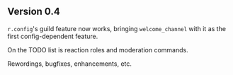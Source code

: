 ## Version 0.4
`r.config`'s guild feature now works, bringing `welcome_channel` with it as the first config-dependent feature.

On the TODO list is reaction roles and moderation commands.

Rewordings, bugfixes, enhancements, etc.
